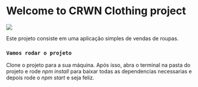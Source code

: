 # Welcome to <b>CRWN Clothing</b> project

<img src="https://img.shields.io/badge/Sass-CC6699?style=for-the-badge&logo=sass&logoColor=white"/>

Este projeto consiste em uma aplicação simples de vendas de roupas.


### `Vamos rodar o projeto`

Clone o projeto para a sua máquina. Após isso, abra o terminal na pasta do projeto e rode <i>npm install</i> para baixar todas as dependencias necessarias e depois rode o <i>npm start</i> e seja feliz.
